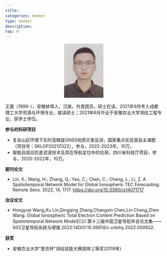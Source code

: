 ```yaml
---
title: 
categories: member
type: member
description: 
top: 0
---
```



<div align=center>
<img src="/images/wangzhen.png" width = 25%>
</div>


王震（1999-），安徽蚌埠人，汉族，共青团员，硕士在读。2021年9月考入成都理工大学资源与环境专业，就读硕士；2021年6月毕业于安徽农业大学测绘工程专业，获学士学位。


**参与的科研项目**
* 复杂山区环境下实时高精度GNSS地质灾害监测，国家重点实验室自主课题（项目号：SKLGP2021Z022），参与，2022-2023年，10万。
* 智能自适应抗差滤波技术及其在导航定位中的应用，四川省科技厅项目，参与，2020-2022年，10万。

**期刊论文**
* Lin, X.; Wang, H.; Zhang, Q.; Yao, C.; Chen, C.; Cheng, L.; Li, Z. A Spatiotemporal Network Model for Global Ionospheric TEC Forecasting. Remote Sens. 2022, 14, 1717. https://doi.org/10.3390/rs14071717

**会议论文**
* Hongyue Wang,Xu Lin,Qingqing Zhang,Changxin Chen,Lin Cheng,Zhen Wang. Global Ionospheric Total Electron Content Prediction Based on Spatiotemporal Network Model[C]//.第十三届中国卫星导航年会论文集——S03卫星导航系统与增强.2022:14DOI:10.26914/c.cnkihy.2022.000932.

**获奖**
* 安徽农业大学“爱农杯”测绘技能大赛团体三等奖(2019年)
